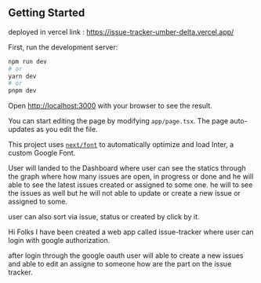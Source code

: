 ## Getting Started

deployed in vercel link : https://issue-tracker-umber-delta.vercel.app/

First, run the development server:

```bash
npm run dev
# or
yarn dev
# or
pnpm dev
```

Open [http://localhost:3000](http://localhost:3000) with your browser to see the result.

You can start editing the page by modifying `app/page.tsx`. The page auto-updates as you edit the file.

This project uses [`next/font`](https://nextjs.org/docs/basic-features/font-optimization) to automatically optimize and load Inter, a custom Google Font.



User will landed to the Dashboard where user can see the statics through the graph where how many issues are open, in progress or done and he will able to see the latest issues created or assigned to some one. he will to see the issues as well but he will not able to update or create a new issue or assigned to some.

user can also sort via issue, status or created by click by it.

Hi Folks I have been created a web app called issue-tracker where user can login with google authorization.

after login through the google oauth user will able to create a new issues and able to edit an assigne to someone how are the part on the issue tracker.

